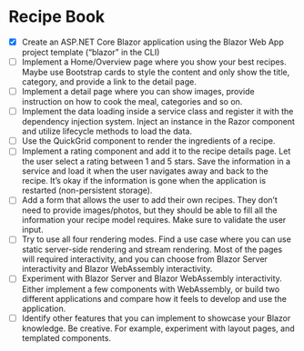 ﻿# Recipe Book

- [X] Create an ASP.NET Core Blazor application using the Blazor Web App project template (“blazor” in the CLI)
- [ ] Implement a Home/Overview page where you show your best recipes. Maybe use Bootstrap cards to style the content and only show the title, category, and provide a link to the detail page.
- [ ] Implement a detail page where you can show images, provide instruction on how to cook the meal, categories and so on.
- [ ] Implement the data loading inside a service class and register it with the dependency injection system. Inject an instance in the Razor component and utilize lifecycle methods to load the data.
- [ ] Use the QuickGrid component to render the ingredients of a recipe.
- [ ] Implement a rating component and add it to the recipe details page. Let the user select a rating between 1 and 5 stars. Save the information in a service and load it when the user navigates away and back to the recipe. It’s okay if the information is gone when the application is restarted (non-persistent storage).
- [ ] Add a form that allows the user to add their own recipes. They don’t need to provide images/photos, but they should be able to fill all the information your recipe model requires. Make sure to validate the user input.
- [ ] Try to use all four rendering modes. Find a use case where you can use static server-side rendering and stream rendering. Most of the pages will required interactivity, and you can choose from Blazor Server interactivity and Blazor WebAssembly interactivity.
- [ ] Experiment with Blazor Server and Blazor WebAssembly interactivity. Either implement a few components with WebAssembly, or build two different applications and compare how it feels to develop and use the application.
- [ ] Identify other features that you can implement to showcase your Blazor knowledge. Be creative. For example, experiment with layout pages, and templated components.
